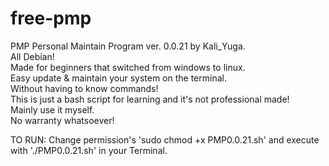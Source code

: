 # free-pmp
PMP Personal Maintain Program ver. 0.0.21
by Kali_Yuga.    
All Debian!    
Made for beginners that switched from windows to linux.    
Easy update & maintain your system on the terminal.    
Without having to know commands!    
This is just a bash script for learning and it's not professional made!     
Mainly use it myself.  
No warranty whatsoever!

TO RUN: 
Change permission's 'sudo chmod +x PMP0.0.21.sh'
and execute with './PMP0.0.21.sh' in your Terminal.
